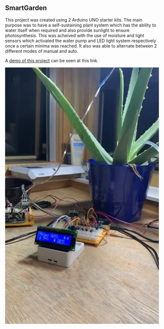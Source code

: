 ## SmartGarden
This project was created using 2 Arduino UNO starter kits. The main purpose was to have a self-sustaining plant system which has the ability to water itself when required and also provide sunlight to ensure photosynthesis. This was acheived with the use of moisture and light sensors which activated the water pump and LED light system respectively once a certain minima was reached. It also was able to alternate between 2 different modes of manual and auto. 

A [demo of this project](https://youtu.be/JCjzglzV1n8/) can be seen at this link.

![Model](/LiquidCrystal_74HC595-1.0.0/extras/IMG_0681.jpg)

